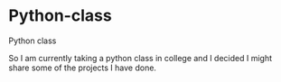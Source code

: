 Python-class
============

Python class

So I am currently taking a python class in college and I decided I might share some of the projects I have done.

